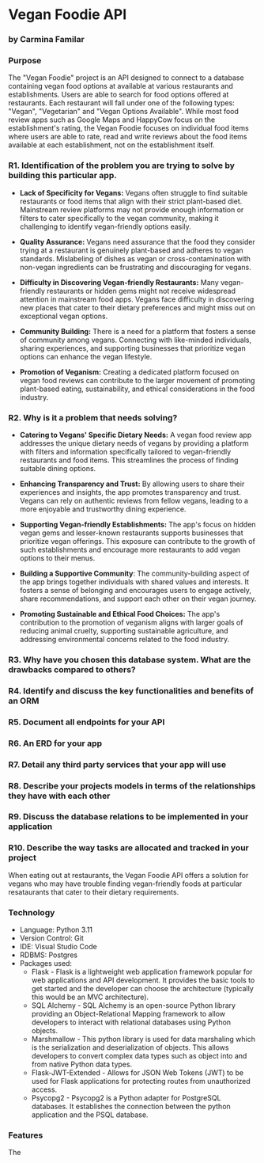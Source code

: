 # Vegan Foodie API
### by Carmina Familar


### Purpose
The "Vegan Foodie" project is an API designed to connect to a database containing vegan food options at available at various restaurants and establishments. Users are able to search for food options offered at restaurants. Each restaurant will fall under one of the following types: "Vegan", "Vegetarian" and "Vegan Options Available". While most food review apps such as Google Maps and HappyCow focus on the establishment's rating, the Vegan Foodie focuses on individual food items where users are able to rate, read and write reviews about the food items available at each establishment, not on the establishment itself.


### R1. Identification of the problem you are trying to solve by building this particular app.

- **Lack of Specificity for Vegans:** Vegans often struggle to find suitable restaurants or food items that align with their strict plant-based diet. Mainstream review platforms may not provide enough information or filters to cater specifically to the vegan community, making it challenging to identify vegan-friendly options easily.

- **Quality Assurance:** Vegans need assurance that the food they consider trying at a restaurant is genuinely plant-based and adheres to vegan standards. Mislabeling of dishes as vegan or cross-contamination with non-vegan ingredients can be frustrating and discouraging for vegans.

- **Difficulty in Discovering Vegan-friendly Restaurants:** Many vegan-friendly restaurants or hidden gems might not receive widespread attention in mainstream food apps. Vegans face difficulty in discovering new places that cater to their dietary preferences and might miss out on exceptional vegan options.

- **Community Building:** There is a need for a platform that fosters a sense of community among vegans. Connecting with like-minded individuals, sharing experiences, and supporting businesses that prioritize vegan options can enhance the vegan lifestyle.

-  **Promotion of Veganism:** Creating a dedicated platform focused on vegan food reviews can contribute to the larger movement of promoting plant-based eating, sustainability, and ethical considerations in the food industry.

### R2. Why is it a problem that needs solving?

-  **Catering to Vegans' Specific Dietary Needs:** A vegan food review app addresses the unique dietary needs of vegans by providing a platform with filters and information specifically tailored to vegan-friendly restaurants and food items. This streamlines the process of finding suitable dining options.

-  **Enhancing Transparency and Trust:** By allowing users to share their experiences and insights, the app promotes transparency and trust. Vegans can rely on authentic reviews from fellow vegans, leading to a more enjoyable and trustworthy dining experience.

-  **Supporting Vegan-friendly Establishments:** The app's focus on hidden vegan gems and lesser-known restaurants supports businesses that prioritize vegan offerings. This exposure can contribute to the growth of such establishments and encourage more restaurants to add vegan options to their menus.

-  **Building a Supportive Community**: The community-building aspect of the app brings together individuals with shared values and interests. It fosters a sense of belonging and encourages users to engage actively, share recommendations, and support each other on their vegan journey.

-  **Promoting Sustainable and Ethical Food Choices:** The app's contribution to the promotion of veganism aligns with larger goals of reducing animal cruelty, supporting sustainable agriculture, and addressing environmental concerns related to the food industry.


### R3. Why have you chosen this database system. What are the drawbacks compared to others?

### R4. Identify and discuss the key functionalities and benefits of an ORM

### R5. Document all endpoints for your API

### R6. An ERD for your app



### R7. Detail any third party services that your app will use

### R8. Describe your projects models in terms of the relationships they have with each other

### R9. Discuss the database relations to be implemented in your application

### R10. Describe the way tasks are allocated and tracked in your project




When eating out at restaurants, the Vegan Foodie API offers a solution for vegans who may have trouble finding vegan-friendly foods at particular resataurants that cater to their dietary requirements. 




### Technology

- Language: Python 3.11
- Version Control: Git
- IDE: Visual Studio Code
- RDBMS: Postgres
- Packages used:
    - Flask - Flask is a lightweight web application framework popular for web applications and API development. It provides the basic tools to get started and the developer can choose the architecture (typically this would be an MVC architecture).
    - SQL Alchemy - SQL Alchemy is an open-source Python library providing an Object-Relational Mapping framework to allow developers to interact with relational databases using Python objects.
    - Marshmallow - This python library is used for data marshaling which is the serialization and deserialization of objects. This allows developers to convert complex data types such as object into and from native Python data types. 
    - Flask-JWT-Extended - Allows for JSON Web Tokens (JWT) to be used for Flask applications for protecting routes from unauthorized access.
    - Psycopg2 - Psycopg2 is a Python adapter for PostgreSQL databases. It establishes the connection between the python application and the PSQL database.

### Features

The 

